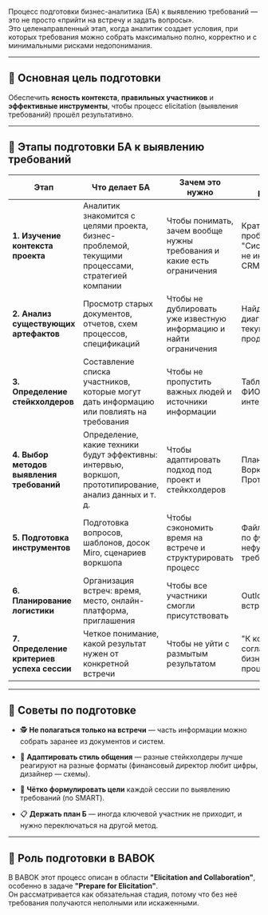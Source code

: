 Процесс подготовки бизнес-аналитика (БА) к выявлению требований — это не просто «прийти на встречу и задать вопросы».  
Это целенаправленный этап, когда аналитик создает условия, при которых требования можно собрать максимально полно, корректно и с минимальными рисками недопонимания.

---

## 📌 Основная цель подготовки

Обеспечить **ясность контекста**, **правильных участников** и **эффективные инструменты**, чтобы процесс elicitation (выявления требований) прошёл результативно.

---

## 🔹 Этапы подготовки БА к выявлению требований

| Этап                                       | Что делает БА                                                                                           | Зачем это нужно                                                        | Пример результата                                                   |
| ------------------------------------------ | ------------------------------------------------------------------------------------------------------- | ---------------------------------------------------------------------- | ------------------------------------------------------------------- |
| **1. Изучение контекста проекта**          | Аналитик знакомится с целями проекта, бизнес-проблемой, текущими процессами, стратегией компании        | Чтобы понимать, зачем вообще нужны требования и какие есть ограничения | Краткое описание проблемы: "Система заказов не интегрирована с CRM" |
| **2. Анализ существующих артефактов**      | Просмотр старых документов, отчетов, схем процессов, спецификаций                                       | Чтобы не дублировать уже известную информацию и найти ограничения      | Найденная BPMN-диаграмма текущего процесса продаж                   |
| **3. Определение стейкхолдеров**           | Составление списка участников, которые могут дать информацию или повлиять на требования                 | Чтобы не пропустить важных людей и источники информации                | Таблица: роль, ФИО, контакт, интересы                               |
| **4. Выбор методов выявления требований**  | Определение, какие техники будут эффективны: интервью, воркшоп, прототипирование, анализ данных и т. д. | Чтобы адаптировать подход под проект и стейкхолдеров                   | План: "Интервью → Воркшоп → Прототип"                               |
| **5. Подготовка инструментов**             | Подготовка вопросов, шаблонов, досок Miro, сценариев воркшопа                                           | Чтобы сэкономить время на встрече и структурировать процесс            | Файл с вопросами по функционалу и нефункциональным требованиям      |
| **6. Планирование логистики**              | Организация встреч: время, место, онлайн-платформа, приглашения                                         | Чтобы все участники смогли присутствовать                              | Outlook-инвайт на встречу с agenda                                  |
| **7. Определение критериев успеха сессии** | Четкое понимание, какой результат нужен от конкретной встречи                                           | Чтобы не уйти с размытым результатом                                   | "К концу воркшопа согласовать 80% бизнес-процессов"                 |

---

## 🔹 Советы по подготовке

- 🕵️ **Не полагаться только на встречи** — часть информации можно собрать заранее из документов и систем.
    
- 🧩 **Адаптировать стиль общения** — разные стейкхолдеры лучше реагируют на разные форматы (финансовый директор любит цифры, дизайнер — схемы).
    
- 🎯 **Чётко формулировать цели** каждой сессии по выявлению требований (по SMART).
    
- 📋 **Держать план Б** — иногда ключевой участник не приходит, и нужно переключаться на другой метод.
    

---

## 🔹 Роль подготовки в BABOK

В BABOK этот процесс описан в области **"Elicitation and Collaboration"**, особенно в задаче **"Prepare for Elicitation"**.  
Он рассматривается как обязательная стадия, потому что без неё требования получаются неполными или искаженными.